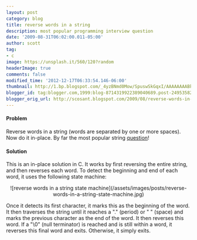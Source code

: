 ```yaml
---
layout: post
category: blog
title: reverse words in a string
description: most popular programming interview question
date: '2009-08-31T06:02:00.011-05:00'
author: scott
tag:
- c
image: https://unsplash.it/560/120?random
headerImage: true
comments: false
modified_time: '2012-12-17T06:33:54.146-06:00'
thumbnail: http://1.bp.blogspot.com/_4yzBNmd0Mow/SpuswSkGqxI/AAAAAAAABkQ/8GTlzLy_PkU/s72-c/reverse+words+in+a+string+state+machine.png
blogger_id: tag:blogger.com,1999:blog-8714319922389040689.post-2495358262353513147
blogger_orig_url: http://scosant.blogspot.com/2009/08/reverse-words-in-string.html
---
```


#### Problem

Reverse words in a string (words are separated by one or more spaces). Now do it in-place. By far the most popular string [question](http://maxnoy.com/interviews.html)!

#### Solution

This is an in-place solution in C.  It works by first reversing the entire string, and then reverses each word.  To detect the beginning and end of each word, it uses the following state machine:

<p align="center" markdown="1">
    ![reverse words in a string state machine](/assets/images/posts/reverse-words-in-a-string-state-machine.jpg)
</p>

Once it detects its first character, it marks this as the beginning of the word. It then traverses the string until it reaches a "." (period) or " " (space) and marks the previous character as the end of the word. It then reverses this word. If a "\0" (null terminator) is reached and is still within a word, it reverses this final word and exits. Otherwise, it simply exits.

<script src="https://gist.github.com/4317969.js"></script>